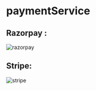 # paymentService
## Razorpay : 
![razorpay](https://github.com/harsh-kumar-patwa/paymentService/assets/135590545/e7bf85f1-8ef0-4410-b875-eb76f8d29caa)


## Stripe:
![stripe](https://github.com/harsh-kumar-patwa/paymentService/assets/135590545/1b1bc358-87ce-47f2-9061-5794e0e4a904)

